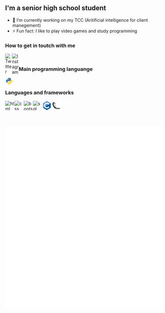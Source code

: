 ## I'm a senior high school student

- 🔭 I’m currently working on my TCC (Aritificial intelligence for client manegement)
- ⚡ Fun fact: I like to play video games and study programming

### How to get in toutch with me

[<img align="left" alt="Twitter" width="22px" src="https://img.icons8.com/fluent/48/000000/twitter" />][twitter]
[<img align="left" alt="Instagram" width="22px" src="https://img.icons8.com/fluent/48/000000/instagram-new" />][instagram]

<br />

### Main programming languange
<img align="left" alt="HTML5" width="26px" src="https://raw.githubusercontent.com/devicons/devicon/master/icons/python/python-original.svg" />

<br />

### Languages and frameworks

<img align="left" alt="html" src="https://img.icons8.com/color/48/000000/html-5.png" width="30" height="30" style="max-width:100%;"/>
<img align="left" alt="css" src="https://img.icons8.com/color/48/000000/css3.png" width="30" height="30" style="max-width:100%;"/>
<img align="left" alt="bootstrap" src="https://img.icons8.com/color/48/000000/bootstrap.png" width="30" height="30" style="max-width:100%;"/>
<img align="left" alt="sql" src="https://img.icons8.com/fluent/50/000000/mysql-logo.png" width="30" height="30" style="max-width:100%;"/>
<img align="left" alt="c" src="https://raw.githubusercontent.com/devicons/devicon/master/icons/c/c-original.svg"  width="30" height="30" style="max-width:100%;"> 
<img align="left" alt="c" src="https://raw.githubusercontent.com/devicons/devicon/master/icons/flask/flask-original.svg"  width="30" height="30" style="max-width:100%;"> 

<br><br><br><br>
<!--
<img src="https://github-readme-stats.vercel.app/api?username=EnzoTM&show_icons=true&theme=github_dark&count_private=true"> 
-->

<a href="https://github.com/jstrieb/github-stats">
  
![](https://github.com/EnzoTM/GitHubStatsJstrieb/blob/master/generated/overview.svg)
![](https://github.com/EnzoTM/GitHubStatsJstrieb/blob/master/generated/languages.svg)

</a>

[twitter]: https://twitter.com/enzo_tmorente
[instagram]: https://www.instagram.com/enzo.morente/
